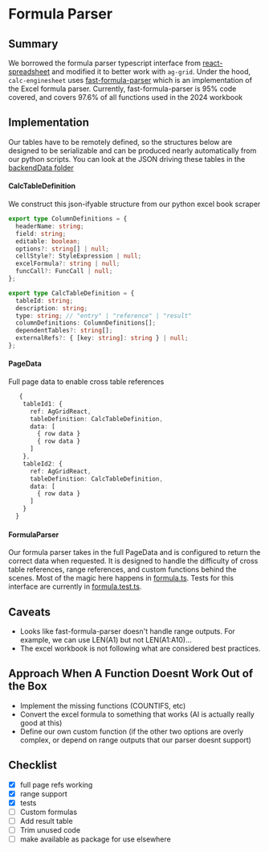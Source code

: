 # Formula Parser

## Summary

We borrowed the formula parser typescript interface from [react-spreadsheet](https://github.com/iddan/react-spreadsheet) and modified it to better work with `ag-grid`. Under the hood, `calc-enginesheet` uses [fast-formula-parser](https://github.com/iddan/fast-formula-parser) which is an implementation of the Excel formula parser. Currently, fast-formula-parser is 95% code covered, and covers 97.6% of all functions used in the 2024 workbook

## Implementation

Our tables have to be remotely defined, so the structures below are designed to be serializable and can be produced nearly automatically from our python scripts.
You can look at the JSON driving these tables in the [backendData folder](../backendData)

#### CalcTableDefinition

We construct this json-ifyable structure from our python excel book scraper

```typescript
export type ColumnDefinitions = {
  headerName: string;
  field: string;
  editable: boolean;
  options?: string[] | null;
  cellStyle?: StyleExpression | null;
  excelFormula?: string | null;
  funcCall?: FuncCall | null;
};

export type CalcTableDefinition = {
  tableId: string;
  description: string;
  type: string; // "entry" | "reference" | "result"
  columnDefinitions: ColumnDefinitions[];
  dependentTables?: string[];
  externalRefs?: { [key: string]: string } | null;
};
```

#### PageData

Full page data to enable cross table references

```typescript
   {
    tableId1: {
      ref: AgGridReact,
      tableDefinition: CalcTableDefinition,
      data: [
        { row data }
        { row data }
      ]
    },
    tableId2: {
      ref: AgGridReact,
      tableDefinition: CalcTableDefinition,
      data: [
        { row data }
      ]
    }
  }
```

#### FormulaParser

Our formula parser takes in the full PageData and is configured to return the correct data when requested. It is designed to handle the difficulty of cross table references, range references, and custom functions behind the scenes.
Most of the magic here happens in [formula.ts](./engine/formula.ts). Tests for this interface are currently in [formula.test.ts](./engine/formula.test.ts).

## Caveats

- Looks like fast-formula-parser doesn't handle range outputs. For example, we can use LEN(A1) but not LEN(A1:A10)...
- The excel workbook is not following what are considered best practices.

## Approach When A Function Doesnt Work Out of the Box

- Implement the missing functions (COUNTIFS, etc)
- Convert the excel formula to something that works (AI is actually really good at this)
- Define our own custom function (if the other two options are overly complex, or depend on range outputs that our parser doesnt support)

## Checklist

- [x] full page refs working
- [x] range support
- [x] tests
- [ ] Custom formulas
- [ ] Add result table
- [ ] Trim unused code
- [ ] make available as package for use elsewhere

